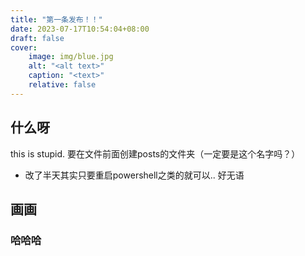 ```yaml
---
title: "第一条发布！！"
date: 2023-07-17T10:54:04+08:00
draft: false
cover:
    image: img/blue.jpg
    alt: "<alt text>"
    caption: "<text>"
    relative: false 
---
```


## 什么呀

this is stupid. 要在文件前面创建posts的文件夹（一定要是这个名字吗？）

- 改了半天其实只要重启powershell之类的就可以.. 好无语

## 画画



### 哈哈哈

